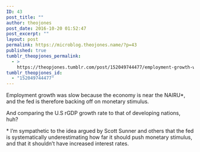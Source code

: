 ```yaml
---
ID: 43
post_title: ""
author: theojones
post_date: 2016-10-20 01:52:47
post_excerpt: ""
layout: post
permalink: https://microblog.theojones.name/?p=43
published: true
tumblr_theopjones_permalink:
  - >
    https://theopjones.tumblr.com/post/152049744477/employment-growth-was-slow-because-the-economy-is
tumblr_theopjones_id:
  - "152049744477"
---
```

<p>Employment growth was slow because the economy is near the NAIRU*, and the fed is therefore backing off on monetary stimulus. </p><p>And comparing the U.S rGDP growth rate to that of developing nations, huh? </p><p>* I’m sympathetic to the idea argued by Scott Sunner and others that the fed is systematically underestimating how far it should push monetary stimulus, and that it shouldn’t have increased interest rates.</p>